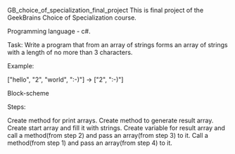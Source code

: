 GB_choice_of_specialization_final_project
This is final project of the GeekBrains Choice of Specialization course.

Programming language - c#.

Task: Write a program that from an array of strings forms an array of strings with a length of no more than 3 characters.

Example:

["hello", "2", "world", ":-)"] -> ["2", ":-)"]

Block-scheme

Steps:

Create method for print arrays.
Create method to generate result array.
Create start array and fill it with strings.
Create variable for result array and call a method(from step 2) and pass an array(from step 3) to it.
Call a method(from step 1) and pass an array(from step 4) to it.